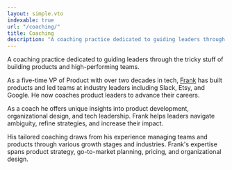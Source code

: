 ```yaml
---
layout: simple.vto
indexable: true
url: "/coaching/"
title: Coaching
description: "A coaching practice dedicated to guiding leaders through the tricky stuff of building products and high-performing teams."
---
```


A coaching practice dedicated to guiding leaders through the tricky stuff of building products and high-performing teams.

As a five-time VP of Product with over two decades in tech, [Frank](/about ) has built products and led teams at industry leaders including Slack, Etsy, and Google. He now coaches product leaders to advance their careers.

As a coach he offers unique insights into product development, organizational design, and tech leadership. Frank helps leaders navigate ambiguity, refine strategies, and increase their impact.

His tailored coaching draws from his experience managing teams and products through various growth stages and industries. Frank's expertise spans product strategy, go-to-market planning, pricing, and organizational design.